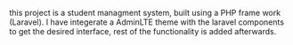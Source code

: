 
this project is a student managment system, built using a PHP frame work (Laravel).
I have integerate a AdminLTE theme with the laravel components to get the desired interface, rest of the functionality is added afterwards.
